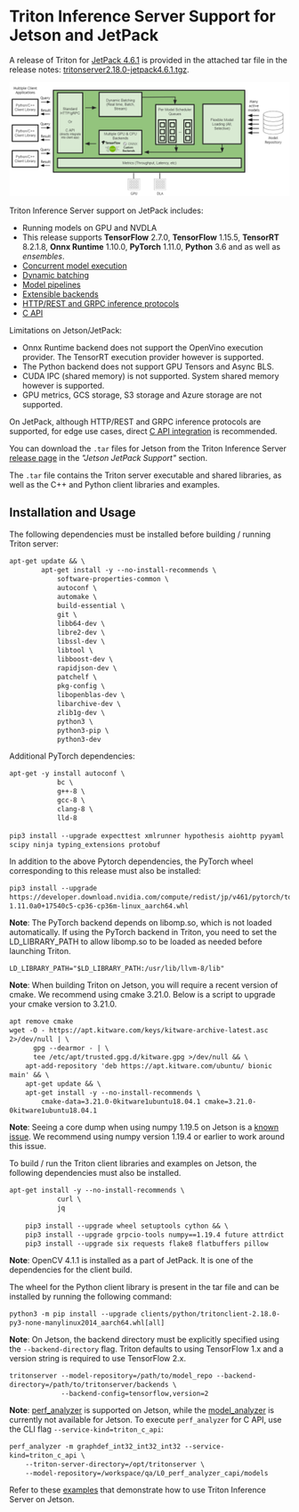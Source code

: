 <!--
# Copyright 2021-2022, NVIDIA CORPORATION & AFFILIATES. All rights reserved.
#
# Redistribution and use in source and binary forms, with or without
# modification, are permitted provided that the following conditions
# are met:
#  * Redistributions of source code must retain the above copyright
#    notice, this list of conditions and the following disclaimer.
#  * Redistributions in binary form must reproduce the above copyright
#    notice, this list of conditions and the following disclaimer in the
#    documentation and/or other materials provided with the distribution.
#  * Neither the name of NVIDIA CORPORATION nor the names of its
#    contributors may be used to endorse or promote products derived
#    from this software without specific prior written permission.
#
# THIS SOFTWARE IS PROVIDED BY THE COPYRIGHT HOLDERS ``AS IS'' AND ANY
# EXPRESS OR IMPLIED WARRANTIES, INCLUDING, BUT NOT LIMITED TO, THE
# IMPLIED WARRANTIES OF MERCHANTABILITY AND FITNESS FOR A PARTICULAR
# PURPOSE ARE DISCLAIMED.  IN NO EVENT SHALL THE COPYRIGHT OWNER OR
# CONTRIBUTORS BE LIABLE FOR ANY DIRECT, INDIRECT, INCIDENTAL, SPECIAL,
# EXEMPLARY, OR CONSEQUENTIAL DAMAGES (INCLUDING, BUT NOT LIMITED TO,
# PROCUREMENT OF SUBSTITUTE GOODS OR SERVICES; LOSS OF USE, DATA, OR
# PROFITS; OR BUSINESS INTERRUPTION) HOWEVER CAUSED AND ON ANY THEORY
# OF LIABILITY, WHETHER IN CONTRACT, STRICT LIABILITY, OR TORT
# (INCLUDING NEGLIGENCE OR OTHERWISE) ARISING IN ANY WAY OUT OF THE USE
# OF THIS SOFTWARE, EVEN IF ADVISED OF THE POSSIBILITY OF SUCH DAMAGE.
-->

# Triton Inference Server Support for Jetson and JetPack

A release of Triton for [JetPack 4.6.1](https://developer.nvidia.com/embedded/jetpack)
is provided in the attached tar file in the release notes:
[tritonserver2.18.0-jetpack4.6.1.tgz](https://github.com/triton-inference-server/server/releases/download/v2.18.0/tritonserver2.18.0-jetpack4.6.1.tgz).

![Triton on Jetson Diagram](images/triton_on_jetson.png)

Triton Inference Server support on JetPack includes:

* Running models on GPU and NVDLA
* This release supports **TensorFlow** 2.7.0, **TensorFlow** 1.15.5, **TensorRT** 8.2.1.8,
**Onnx Runtime** 1.10.0, **PyTorch** 1.11.0, **Python** 3.6 and as well as *ensembles*.
* [Concurrent model execution](architecture.md#concurrent-model-execution)
* [Dynamic batching](architecture.md#models-and-schedulers)
* [Model pipelines](architecture.md#ensemble-models)
* [Extensible backends](https://github.com/triton-inference-server/backend)
* [HTTP/REST and GRPC inference protocols](inference_protocols.md)
* [C API](inference_protocols.md#c-api)

Limitations on Jetson/JetPack:

* Onnx Runtime backend does not support the OpenVino execution provider.
The TensorRT execution provider however is supported.
* The Python backend does not support GPU Tensors and Async BLS.
* CUDA IPC (shared memory) is not supported. System shared memory however is supported.
* GPU metrics, GCS storage, S3 storage and Azure storage are not supported.

On JetPack, although HTTP/REST and GRPC inference protocols are supported, for edge
use cases, direct [C API integration](inference_protocols.md#c-api) is recommended.

You can download the `.tar` files for Jetson from the Triton Inference Server
[release page](https://github.com/triton-inference-server/server/releases) in the
_"Jetson JetPack Support"_ section.

The `.tar` file contains the Triton server executable and shared libraries,
as well as the C++ and Python client libraries and examples.

## Installation and Usage

The following dependencies must be installed before building / running Triton server:

```
apt-get update && \
        apt-get install -y --no-install-recommends \
            software-properties-common \
            autoconf \
            automake \
            build-essential \
            git \
            libb64-dev \
            libre2-dev \
            libssl-dev \
            libtool \
            libboost-dev \
            rapidjson-dev \
            patchelf \
            pkg-config \
            libopenblas-dev \
            libarchive-dev \
            zlib1g-dev \
            python3 \
            python3-pip \
            python3-dev
```

Additional PyTorch dependencies:

```
apt-get -y install autoconf \
            bc \
            g++-8 \
            gcc-8 \
            clang-8 \
            lld-8

pip3 install --upgrade expecttest xmlrunner hypothesis aiohttp pyyaml scipy ninja typing_extensions protobuf
```

In addition to the above Pytorch dependencies, the PyTorch wheel corresponding to this release must also be installed:

```
pip3 install --upgrade https://developer.download.nvidia.com/compute/redist/jp/v461/pytorch/torch-1.11.0a0+17540c5-cp36-cp36m-linux_aarch64.whl
```

**Note**: The PyTorch backend depends on libomp.so, which is not loaded automatically.
If using the PyTorch backend in Triton, you need to set the LD_LIBRARY_PATH to allow
libomp.so to be loaded as needed before launching Triton.

```
LD_LIBRARY_PATH="$LD_LIBRARY_PATH:/usr/lib/llvm-8/lib"
```

**Note**: When building Triton on Jetson, you will require a recent version of cmake. 
We recommend using cmake 3.21.0. Below is a script to upgrade your cmake version to 3.21.0.

```
apt remove cmake
wget -O - https://apt.kitware.com/keys/kitware-archive-latest.asc 2>/dev/null | \
      gpg --dearmor - | \
      tee /etc/apt/trusted.gpg.d/kitware.gpg >/dev/null && \
    apt-add-repository 'deb https://apt.kitware.com/ubuntu/ bionic main' && \
    apt-get update && \
    apt-get install -y --no-install-recommends \
        cmake-data=3.21.0-0kitware1ubuntu18.04.1 cmake=3.21.0-0kitware1ubuntu18.04.1
```

**Note**: Seeing a core dump when using numpy 1.19.5 on Jetson is a [known issue](https://github.com/numpy/numpy/issues/18131).
We recommend using numpy version 1.19.4 or earlier to work around this issue.

To build / run the Triton client libraries and examples on Jetson, the following dependencies must also be installed.

```
apt-get install -y --no-install-recommends \
            curl \
            jq

    pip3 install --upgrade wheel setuptools cython && \
    pip3 install --upgrade grpcio-tools numpy==1.19.4 future attrdict
    pip3 install --upgrade six requests flake8 flatbuffers pillow
```

**Note**: OpenCV 4.1.1 is installed as a part of JetPack. It is one of the dependencies for the client build.

The wheel for the Python client library is present in the tar file and can be installed by running the following command:

```
python3 -m pip install --upgrade clients/python/tritonclient-2.18.0-py3-none-manylinux2014_aarch64.whl[all]
```

**Note**: On Jetson, the backend directory must be explicitly specified using the
`--backend-directory` flag. Triton defaults to using TensorFlow 1.x and a version string
is required to use TensorFlow 2.x.

```
tritonserver --model-repository=/path/to/model_repo --backend-directory=/path/to/tritonserver/backends \
             --backend-config=tensorflow,version=2
```

**Note**: [perf_analyzer](perf_analyzer.md) is supported on Jetson, while the [model_analyzer](model_analyzer.md)
is currently not available for Jetson. To execute `perf_analyzer` for C API, use
the CLI flag `--service-kind=triton_c_api`: 

```shell
perf_analyzer -m graphdef_int32_int32_int32 --service-kind=triton_c_api \
    --triton-server-directory=/opt/tritonserver \
    --model-repository=/workspace/qa/L0_perf_analyzer_capi/models
```

Refer to these [examples](examples/jetson) that demonstrate how to use Triton Inference Server on Jetson.
